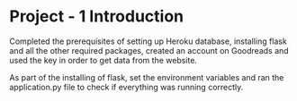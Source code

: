 # Project - 1 Introduction

Completed the prerequisites of setting up Heroku database, installing
flask and all the other required packages, created an account on
Goodreads and used the key in order to get data from the website.

As part of the installing of flask, set the environment variables and
ran the application.py file to check if everything was running 
correctly.